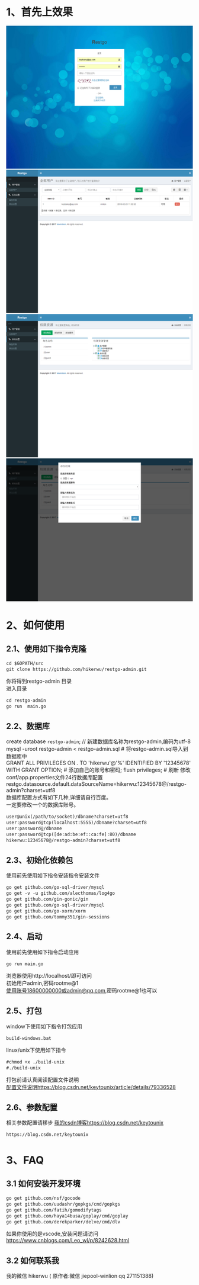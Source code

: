 # 1、首先上效果
![登录页面](https://github.com/hikerwu/restgo-admin/blob/master/asset/images/1.png)
![登入首页](https://github.com/hikerwu/restgo-admin/blob/master/asset/images/2.png)
![自由配置角色和权限](https://github.com/hikerwu/restgo-admin/blob/master/asset/images/3.png)
![支持系统自定义参数](https://github.com/hikerwu/restgo-admin/blob/master/asset/images/4.png)
# 2、如何使用
## 2.1、使用如下指令克隆
```
cd $GOPATH/src
git clone https://github.com/hikerwu/restgo-admin.git  
```
你将得到restgo-admin 目录  
进入目录  
```
cd restgo-admin
go run  main.go
```

## 2.2、数据库
create database `restgo-admin`; // 新建数据库名称为restgo-admin,编码为utf-8  
mysql -uroot restgo-admin < restgo-admin.sql # 将restgo-admin.sql导入到数据库中   
GRANT ALL PRIVILEGES ON *.* TO 'hikerwu'@'%' IDENTIFIED BY '12345678' WITH GRANT OPTION; # 添加自己的账号和密码;
flush privileges; # 刷新
修改conf/app.properties文件24行数据库配置   
restgo.datasource.default.dataSourceName=hikerwu:12345678@/restgo-admin?charset=utf8  
数据库配置方式有如下几种,详细请自行百度。       
一定要修改一个的数据库账号。

```
user@unix(/path/to/socket)/dbname?charset=utf8
user:password@tcp(localhost:5555)/dbname?charset=utf8
user:password@/dbname
user:password@tcp([de:ad:be:ef::ca:fe]:80)/dbname
hikerwu:12345678@/restgo-admin?charset=utf8
```
## 2.3、初始化依赖包
使用前先使用如下指令安装指令安装文件
```
go get github.com/go-sql-driver/mysql  
go get -v -u github.com/alecthomas/log4go  
go get github.com/gin-gonic/gin  
go get github.com/go-sql-driver/mysql  
go get github.com/go-xorm/xorm  
go get github.com/tommy351/gin-sessions  
```

## 2.4、启动
使用前先使用如下指令启动应用  
```
go run main.go  
```
浏览器使用http://localhost/即可访问   
初始用户admin,密码rootme@1   
使用账号18600000000或admin@qq.com,密码rootme@1也可以   

## 2.5、打包
window下使用如下指令打包应用
```
build-windows.bat  
```
linux/unix下使用如下指令
```
#chmod +x ./build-unix
#./build-unix
```
打包前请认真阅读配置文件说明  
[配置文件说明https://blog.csdn.net/keytounix/article/details/79336528](https://blog.csdn.net/keytounix/article/details/79336528 "配置文件说明")
## 2.6、参数配置
相关参数配置请移步
[我的csdn博客https://blog.csdn.net/keytounix](https://blog.csdn.net/keytounix "csdn")
```
https://blog.csdn.net/keytounix
```
# 3、FAQ
## 3.1 如何安装开发环境
```
go get github.com/nsf/gocode  
go get github.com/uudashr/gopkgs/cmd/gopkgs  
go get github.com/fatih/gomodifytags  
go get github.com/haya14busa/goplay/cmd/goplay  
go get github.com/derekparker/delve/cmd/dlv  
```
如果你使用的是vscode,安装问题请访问
https://www.cnblogs.com/Leo_wl/p/8242628.html

## 3.2 如何联系我
我的微信 hikerwu
( 原作者:微信 jiepool-winlion  qq 271151388)

